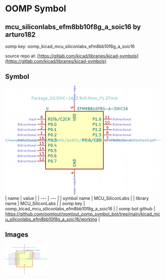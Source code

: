 # OOMP Symbol  
## mcu_siliconlabs_efm8bb10f8g_a_soic16  by arturo182  
  
oomp key: oomp_kicad_mcu_siliconlabs_efm8bb10f8g_a_soic16  
  
source repo at: [https://gitlab.com/kicad/libraries/kicad-symbols](https://gitlab.com/kicad/libraries/kicad-symbols)  
## Symbol  
  
[![working.png](working_600.png)](working.png)  
| name | value | 
| --- | --- | 
| symbol name | MCU_SiliconLabs | 
| library name | MCU_SiliconLabs | 
| oomp key | oomp_kicad_mcu_siliconlabs_efm8bb10f8g_a_soic16 | 
| oomp bot github | https://github.com/oomlout/oomlout_oomp_symbol_bot/tree/main/kicad_mcu_siliconlabs_efm8bb10f8g_a_soic16/working | 
## Images  
  
[![working.png](working_140.png)](working.png)  
